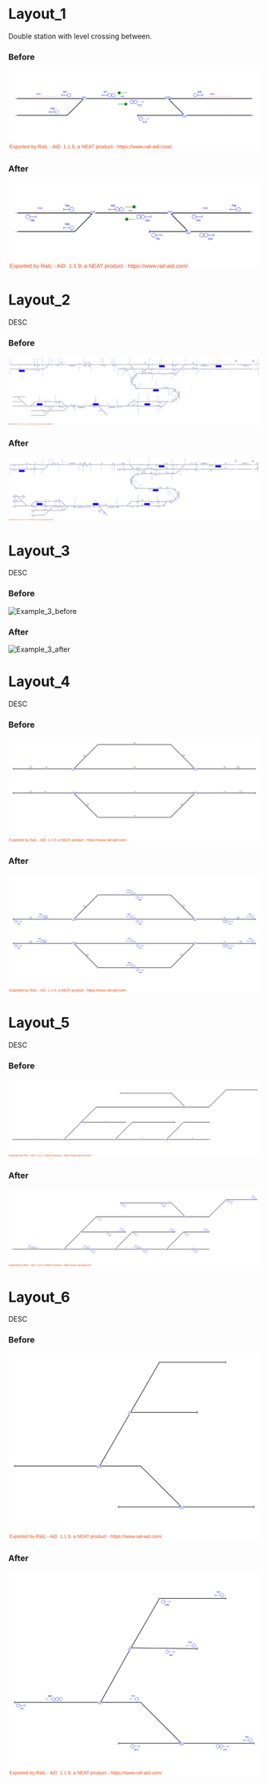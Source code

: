 # Layout_1
Double station with level crossing between.
### Before
![Example_1_before](Example_1_before.svg)
### After
![Example_1_after](Example_1_after.svg)

# Layout_2
DESC
### Before
![Example_2_before](Example_2_before.svg)
### After
![Example_2_after](Example_2_after.svg)

# Layout_3
DESC
### Before
![Example_3_before](Example_3_before.svg)
### After
![Example_3_after](Example_3_after.svg)

# Layout_4
DESC
### Before
![Example_4_before](Example_4_before.svg)
### After
![Example_4_after](Example_4_after.svg)

# Layout_5
DESC
### Before
![Example_5_before](Example_5_before.svg)
### After
![Example_5_after](Example_5_after.svg)

# Layout_6
DESC
### Before
![Example_6_before](Example_6_before.svg)
### After
![Example_6_after](Example_6_after.svg)
